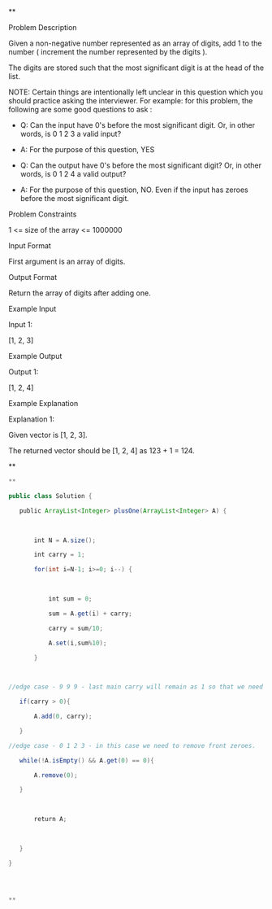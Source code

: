 **

Problem Description

Given a non-negative number represented as an array of digits, add 1 to the number ( increment the number represented by the digits ).

The digits are stored such that the most significant digit is at the head of the list.

NOTE: Certain things are intentionally left unclear in this question which you should practice asking the interviewer. For example: for this problem, the following are some good questions to ask :

- Q: Can the input have 0's before the most significant digit. Or, in other words, is 0 1 2 3 a valid input?
    
- A: For the purpose of this question, YES
    
- Q: Can the output have 0's before the most significant digit? Or, in other words, is 0 1 2 4 a valid output?
    
- A: For the purpose of this question, NO. Even if the input has zeroes before the most significant digit.
    

  
  
Problem Constraints

1 <= size of the array <= 1000000

  
  
Input Format

First argument is an array of digits.

  
  
Output Format

Return the array of digits after adding one.

  
  
Example Input

Input 1:

[1, 2, 3]

  
  
Example Output

Output 1:

[1, 2, 4]

  
  
Example Explanation

Explanation 1:

Given vector is [1, 2, 3].

The returned vector should be [1, 2, 4] as 123 + 1 = 124.

**

```java
**

public class Solution {

   public ArrayList<Integer> plusOne(ArrayList<Integer> A) {

  

       int N = A.size();

       int carry = 1;

       for(int i=N-1; i>=0; i--) {

  

           int sum = 0;

           sum = A.get(i) + carry;

           carry = sum/10;

           A.set(i,sum%10);

       }

  

//edge case - 9 9 9 - last main carry will remain as 1 so that we need to add at 0th index.

   if(carry > 0){

       A.add(0, carry);

   }

//edge case - 0 1 2 3 - in this case we need to remove front zeroes.

   while(!A.isEmpty() && A.get(0) == 0){

       A.remove(0);

   }

  

       return A;

  

   }

}

  

  
**
```